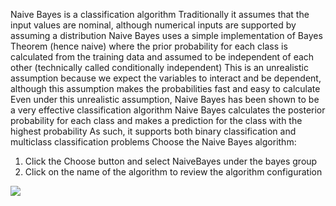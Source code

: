 Naive Bayes is a classification algorithm Traditionally it assumes that the input values are
nominal, although numerical inputs are supported by assuming a distribution Naive Bayes
uses a simple implementation of Bayes Theorem (hence naive) where the prior probability for
each class is calculated from the training data and assumed to be independent of each other
(technically called conditionally independent)
This is an unrealistic assumption because we expect the variables to interact and be dependent,
although this assumption makes the probabilities fast and easy to calculate Even under this
unrealistic assumption, Naive Bayes has been shown to be a very effective classification algorithm
Naive Bayes calculates the posterior probability for each class and makes a prediction for the
class with the highest probability As such, it supports both binary classification and multiclass
classification problems Choose the Naive Bayes algorithm:
1) Click the Choose button and select NaiveBayes under the bayes group
2) Click on the name of the algorithm to review the algorithm configuration

![](https://github.com/fenago/katacoda-scenarios/raw/master/machine-learning-mastery-weka/machine-learning-mastery-weka-chapter-17/steps/images/81.png)
